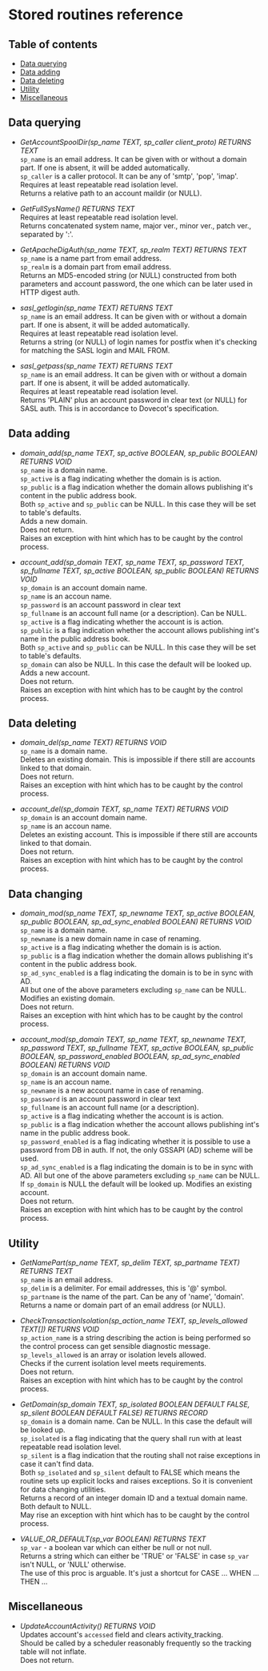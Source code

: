 # Stored routines reference

## Table of contents
* [Data querying](#data-quering)
* [Data adding](#data-adding)
* [Data deleting](#data-deleting)
* [Utility](#utility)
* [Miscellaneous](#miscellaneous)


## Data querying

* _GetAccountSpoolDir(sp_name TEXT, sp_caller client_proto) RETURNS TEXT_  
`sp_name` is an email address. It can be given with or without a domain part. If one is absent, it will be added automatically.  
`sp_caller` is a caller protocol. It can be any of 'smtp', 'pop', 'imap'.  
Requires at least repeatable read isolation level.  
Returns a relative path to an account maildir (or NULL).

* _GetFullSysName() RETURNS TEXT_  
Requires at least repeatable read isolation level.  
Returns concatenated system name, major ver., minor ver., patch ver., separated by ':'.

* _GetApacheDigAuth(sp_name TEXT, sp_realm TEXT) RETURNS TEXT_  
`sp_name` is a name part from email address.  
`sp_realm` is a domain part from email address.  
Returns an MD5-encoded string (or NULL) constructed from both parameters and account password, the one which can be later used in HTTP digest auth.

* _sasl_getlogin(sp_name TEXT) RETURNS TEXT_  
`sp_name` is an email address. It can be given with or without a domain part. If one is absent, it will be added automatically.  
Requires at least repeatable read isolation level.  
Returns a string (or NULL) of login names for postfix when it's checking for matching the SASL login and MAIL FROM.

* _sasl_getpass(sp_name TEXT) RETURNS TEXT_  
`sp_name` is an email address. It can be given with or without a domain part. If one is absent, it will be added automatically.  
Requires at least repeatable read isolation level.  
Returns 'PLAIN' plus an account password in clear text (or NULL) for SASL auth. This is in accordance to Dovecot's specification.


## Data adding

* _domain_add(sp_name TEXT, sp_active BOOLEAN, sp_public BOOLEAN) RETURNS VOID_  
`sp_name` is a domain name.  
`sp_active` is a flag indicating whether the domain is is action.  
`sp_public` is a flag indication whether the domain allows publishing it's content in the public address book.  
Both `sp_active` and `sp_public` can be NULL. In this case they will be set to table's defaults.  
Adds a new domain.  
Does not return.  
Raises an exception with hint which has to be caught by the control process.

* _account_add(sp_domain TEXT, sp_name TEXT, sp_password TEXT, sp_fullname TEXT, sp_active BOOLEAN, sp_public BOOLEAN) RETURNS VOID_  
`sp_domain` is an account domain name.  
`sp_name` is an accoun name.  
`sp_password` is an account password in clear text  
`sp_fullname` is an account full name (or a description). Can be NULL.  
`sp_active` is a flag indicating whether the account is is action.  
`sp_public` is a flag indication whether the account allows publishing int's name in the public address book.  
Both `sp_active` and `sp_public` can be NULL. In this case they will be set to table's defaults.  
`sp_domain` can also be NULL. In this case the default will be looked up.
Adds a new account.  
Does not return.  
Raises an exception with hint which has to be caught by the control process.


## Data deleting

* _domain_del(sp_name TEXT) RETURNS VOID_  
`sp_name` is a domain name.  
Deletes an existing domain. This is impossible if there still are accounts linked to that domain.  
Does not return.  
Raises an exception with hint which has to be caught by the control process.

* _account_del(sp_domain TEXT, sp_name TEXT) RETURNS VOID_  
`sp_domain` is an account domain name.  
`sp_name` is an accoun name.  
Deletes an existing account. This is impossible if there still are accounts linked to that domain.  
Does not return.  
Raises an exception with hint which has to be caught by the control process.


## Data changing

* _domain_mod(sp_name TEXT, sp_newname TEXT, sp_active BOOLEAN, sp_public BOOLEAN, sp_ad_sync_enabled BOOLEAN) RETURNS VOID_  
`sp_name` is a domain name.  
`sp_newname` is a new domain name in case of renaming.  
`sp_active` is a flag indicating whether the domain is is action.  
`sp_public` is a flag indication whether the domain allows publishing it's content in the public address book.  
`sp_ad_sync_enabled` is a flag indicating the domain is to be in sync with AD.  
All but one of the above parameters excluding `sp_name` can be NULL.  
Modifies an existing domain.  
Does not return.  
Raises an exception with hint which has to be caught by the control process.

* _account_mod(sp_domain TEXT, sp_name TEXT, sp_newname TEXT, sp_password TEXT, sp_fullname TEXT, sp_active BOOLEAN, sp_public BOOLEAN, sp_password_enabled BOOLEAN, sp_ad_sync_enabled BOOLEAN) RETURNS VOID_  
`sp_domain` is an account domain name.  
`sp_name` is an accoun name.  
`sp_newname` is a new account name in case of renaming.  
`sp_password` is an account password in clear text  
`sp_fullname` is an account full name (or a description).  
`sp_active` is a flag indicating whether the account is is action.  
`sp_public` is a flag indication whether the account allows publishing int's name in the public address book.  
`sp_password_enabled` is a flag indicating whether it is possible to use a password from DB in auth. If not, the only GSSAPI (AD) scheme will be used.  
`sp_ad_sync_enabled` is a flag indicating the domain is to be in sync with AD.
All but one of the above parameters excluding `sp_name` can be NULL.  
If `sp_domain` is NULL the default will be looked up.
Modifies an existing account.  
Does not return.  
Raises an exception with hint which has to be caught by the control process.


## Utility

* _GetNamePart(sp_name TEXT, sp_delim TEXT, sp_partname TEXT) RETURNS TEXT_  
`sp_name` is an email address.  
`sp_delim` is a delimiter. For email addresses, this is '@' symbol.  
`sp_partname` is the name of the part. Can be any of 'name', 'domain'.  
Returns a name or domain part of an email address (or NULL).

* _CheckTransactionIsolation(sp_action_name TEXT, sp_levels_allowed TEXT[]) RETURNS VOID_  
`sp_action_name` is a string describing the action is being performed so the control process can get sensible diagnostic message.  
`sp_levels_allowed` is an array or isolation levels allowed.  
Checks if the current isolation level meets requirements.  
Does not return.  
Raises an exception with hint which has to be caught by the control process.

* _GetDomain(sp_domain TEXT, sp_isolated BOOLEAN DEFAULT FALSE, sp_silent BOOLEAN DEFAULT FALSE) RETURNS RECORD_  
`sp_domain` is a domain name. Can be NULL. In this case the default will be looked up.  
`sp_isolated` is a flag indicating that the query shall run with at least repeatable read isolation level.  
`sp_silent` is a flag indication that the routing shall not raise exceptions in case it can't find data.  
Both `sp_isolated` and `sp_silent` default to FALSE which means the routine sets up explicit locks and raises exceptions. So it is convenient for data changing utilities.  
Returns a record of an integer domain ID and a textual domain name. Both default to NULL.  
May rise an exception with hint which has to be caught by the control process.

* _VALUE_OR_DEFAULT(sp_var BOOLEAN) RETURNS TEXT_  
`sp_var` - a boolean var which can either be null or not null.  
Returns a string which can either be 'TRUE' or 'FALSE' in case `sp_var` isn't NULL, or 'NULL' otherwise.  
The use of this proc is arguable. It's just a shortcut for CASE ... WHEN ... THEN ...


## Miscellaneous

* _UpdateAccountActivity() RETURNS VOID_  
Updates account's `accessed` field and clears activity_tracking.  
Should be called by a scheduler reasonably frequently so the tracking table will not inflate.  
Does not return.
